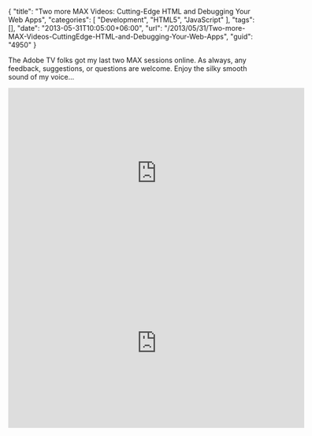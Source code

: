 {
	"title": "Two more MAX Videos: Cutting-Edge HTML and Debugging Your Web Apps",
	"categories": [
		"Development",
		"HTML5",
		"JavaScript"
	],
	"tags": [],
	"date": "2013-05-31T10:05:00+06:00",
	"url": "/2013/05/31/Two-more-MAX-Videos-CuttingEdge-HTML-and-Debugging-Your-Web-Apps",
	"guid": "4950"
}

The Adobe TV folks got my last two MAX sessions online. As always, any feedback, suggestions, or questions are welcome. Enjoy the silky smooth sound of my voice...
<!--more-->
<iframe title="AdobeTV Video Player" width="601" height="345" src="http://tv.adobe.com/embed/1217/18482/" frameborder="0" allowfullscreen scrolling="no"></iframe>

<iframe title="AdobeTV Video Player" width="601" height="345" src="http://tv.adobe.com/embed/1217/18481/" frameborder="0" allowfullscreen scrolling="no"></iframe>